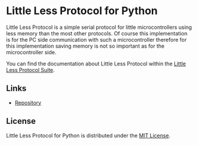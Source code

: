 # Little Less Protocol for Python

Little Less Protocol is a simple serial protocol for little microcontrollers using less memory than the most other protocols.
Of course this implementation is for the PC side communication with such a microcontroller
therefore for this implementation saving memory is not so important as for the microcontroller side.

You can find the documentation about Little Less Protocol within the
[Little Less Protocol Suite](https://github.com/FraMuCoder/LittleLessProtocolSuite).

## Links

* [Repository](https://github.com/FraMuCoder/PyLittleLessProtocol)

## License

Little Less Protocol for Python is distributed under the [MIT License](./LICENSE).
